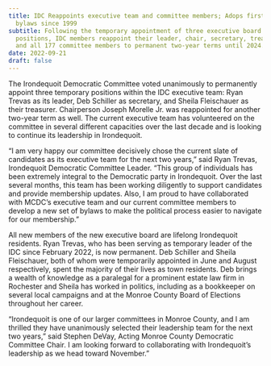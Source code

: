 ```yaml
---
title: IDC Reappoints executive team and committee members; Adops first updated
  bylaws since 1999
subtitle: Following the temporary appointment of three executive board
  positions, IDC members reappoint their leader, chair, secretary, treasurer,
  and all 177 committee members to permanent two-year terms until 2024.
date: 2022-09-21
draft: false
---
```


The Irondequoit Democratic Committee voted unanimously to permanently appoint three temporary positions within the IDC executive team: Ryan Trevas as its leader, Deb Schiller as secretary, and Sheila Fleischauer as their treasurer. Chairperson Joseph Morelle Jr. was reappointed for another two-year term as well. The current executive team has volunteered on the committee in several different capacities over the last decade and is looking to continue its leadership in Irondequoit.

“I am very happy our committee decisively chose the current slate of candidates as its executive team for the next two years,” said Ryan Trevas, Irondequoit Democratic Committee Leader. “This group of individuals has been extremely integral to the Democratic party in Irondequoit. Over the last several months, this team has been working diligently to support candidates and provide membership updates. Also, I am proud to have collaborated with MCDC’s executive team and our current committee members to develop a new set of bylaws to make the political process easier to navigate for our membership.”

All new members of the new executive board are lifelong Irondequoit residents. Ryan Trevas, who has been serving as temporary leader of the IDC since February 2022, is now permanent. Deb Schiller and Sheila Fleischauer, both of whom were temporarily appointed in June and August respectively, spent the majority of their lives as town residents. Deb brings a wealth of knowledge as a paralegal for a prominent estate law firm in Rochester and Sheila has worked in politics, including as a bookkeeper on several local campaigns and at the Monroe County Board of Elections throughout her career.

“Irondequoit is one of our larger committees in Monroe County, and I am thrilled they have unanimously selected their leadership team for the next two years,” said Stephen DeVay, Acting Monroe County Democratic Committee Chair. I am looking forward to collaborating with Irondequoit’s leadership as we head toward November.”
